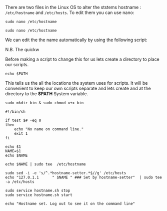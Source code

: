 There are two files in the Linux OS to alter the ststems hostname : `/etc/hostname` and `/etc/hosts`.  To edit them you can use nano:
```
sudo nano /etc/hostname
```
```
sudo nano /etc/hostname
```
We can edit the the name automatically by using the following script:

N.B. The quickw

Before making a script to change this for us lets create a directory to place our scripts.  

```
echo $PATH
```
This tells us the all the locations the system uses for scripts.  It will be convenient to keep our own scripts separate and lets create and at the directory to the **$PATH** System variable. 

```
sudo mkdir bin & sudo chmod u+x bin
```



```
#!/bin/sh

if test $# -eq 0
then
    echo "No name on command line."
    exit 1
fi

echo $1
NAME=$1
echo $NAME

echo $NAME | sudo tee  /etc/hostname

sudo sed -i -e 's/^.*hostname-setter.*$//g' /etc/hosts
echo "127.0.1.1      " $NAME " ### Set by hostname-setter"  | sudo tee -a /etc/hosts

sudo service hostname.sh stop
sudo service hostname.sh start

echo "Hostname set. Log out to see it on the command line"
```
